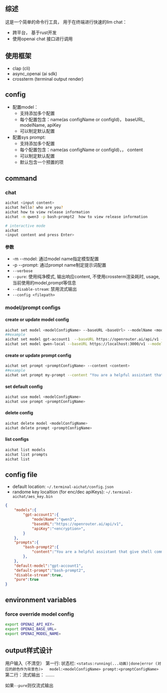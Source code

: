 ## 综述
这是一个简单的命令行工具， 用于在终端进行快速的llm chat：
- 跨平台， 基于rust开发
- 使用openai chat 接口进行调用

## 使用框架
- clap  (cli)
- async_openai  (ai sdk)
- crossterm  (terminal output render)

## config
- 配置model： 
    - 支持添加多个配置
    - 每个配置包含：name(as configName or configId)， baseURL, modelName, apiKey
    - 可以制定默认配置
- 配置sys prompt:
    - 支持添加多个配置
    - 每个配置包含：name(as configName or configId)，， content
    - 可以制定默认配置
    - 默认包含一个预置的项


## command
### chat
```sh
aichat <input content>
aichat hello? who are you?
aichat how to view release information
aichat -m qwen3 -p bash-prompt2  how to view release information

# interactive mode
aichat
<input content and press Enter>
```

#### 参数
- -m --model: 通过model name指定模型配置 
- -p --prompt: 通过prompt name制定提示词配置
- `--verbose`
- `--pure`: 使用纯净模式, 输出响应content, 不使用crossterm渲染耗时, usage, 当前使用的model,prompt等信息
- `--disable-stream`: 禁用流式输出
- `--config <filepath> `


### model/prompt configs

#### create or update model config
```sh
aichat set model <modelConfigName> --baseURL <baseUrl> --modelName <modelName> --apiKey <apiKey>
##example
aichat set model gpt-account1  --baseURL https://openrouter.ai/api/v1 --modelName openai/gpt-5 --apiKey sk-ae7721eb147977aed7779f1
aichat set model qwen-local --baseURL https://localhost:3000/v1 --modelName qwen3-8b
```
#### create or update prompt config
```sh
aichat set prompt <promptConfigName> --content <content>
##example
aichat set prompt my-prompt --content "You are a helpful assistant that give shell command."
```

#### set default config
```sh
aichat use model <modelConfigName>
aichat use prompt <promptConfigName>
```

#### delete config
```sh
aichat delete model <modelConfigName>
aichat delete prompt <promptConfigName>
```


#### list configs
```sh
aichat list models
aichat list prompts
aichat list 
```

## config file

- default location: `~/.terminal-aichat/config.json`
- randome key localtion (for enc/dec apiKeys): `~/.terminal-aichat/aes_key.bin`


```json
{
    "models":{
        "gpt-account1":{
            "modelName":"qwen3",
            "baseURL":"https://openrouter.ai/api/v1",
            "apiKey":"<encryption>",
        }
    },
    "prompts":{
        "bash-prompt2":{
            "content":"You are a helpful assistant that give shell command."
        },
    },
    "default-model":"gpt-account1",
    "default-prompt":"bash-prompt2",
    "disable-stream":true,
    "pure":true
}
```
## environment variables
### force override model config
```sh
export OPENAI_API_KEY=
export OPENAI_BASE_URL=
export OPENAI_MODEL_NAME=
```

## output样式设计
用户输入（不清空）
第一行: 状态栏: `<status:running(...动画)|done|error (对应的颜色作为背景色)>   model:<modelConfigName> prompt:<promptConfigName>  `
第二行：流式输出： .......

如果`--pure`则仅流式输出